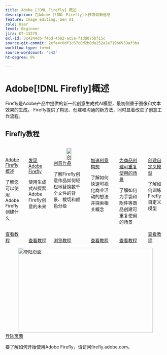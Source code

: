 ```yaml
---
title: Adobe [!DNL Firefly] 概述
description: 在Adobe [!DNL Firefly]上获取最新信息
feature: Image Editing, Gen AI
role: User
level: Beginner
jira: KT-13379
exl-id: 3c4244db-f46d-4682-ac5a-f1dd075bf15c
source-git-commit: 2efa4c0df1c67c0d2b0de252a2e719b6939af3ba
workflow-type: tm+mt
source-wordcount: '542'
ht-degree: 0%

---
```


# Adobe[!DNL Firefly]概述

Firefly是Adobe产品中提供的新一代创意生成式AI模型，最初侧重于图像和文本效果的生成。 Firefly提供了构思、创建和沟通的新方法，同时显着改进了创意工作流程。

## Firefly教程

<!-- COMMENT -->
<!-- CARDS

* https://experienceleague.adobe.com/en/docs/creative-cloud-enterprise-learn/cce-learning-hub/fireflyoverview/firefly-tutorials/overview-of-firefly
  {title = Overview of Adobe Firefly}
  {description = Learn what you can create with Adobe Firefly}
  {image = https://experienceleague.adobe.com/en/docs/creative-cloud-enterprise-learn/cce-learning-hub/fireflyoverview/media_11afa51a52fc9c6d940ee2b974589d4cd45cda4c7.png?width=400&format=webply&optimize=medium}
  {cta = View tutorial}
* https://experienceleague.adobe.com/en/docs/creative-cloud-enterprise-learn/cce-learning-hub/fireflyoverview/firefly-tutorials/discover
  {target = _self}
  {title = Discover Adobe Firefly}
  {description = Discover Adobe Firefly the future of creativity with generative AI}
  {image = https://experienceleague.adobe.com/en/docs/creative-cloud-enterprise-learn/cce-learning-hub/fireflyoverview/media_13b319e0a7f29faac27c78f461f4081db09226c22.png?width=400&format=webply&optimize=medium}
  {cta = View tutorial}
* https://experienceleague.adobe.com/en/docs/creative-cloud-enterprise-learn/cce-learning-hub/fireflyoverview/firefly-creative-production/overview-firefly-creative-production
  {target = _self}
  {title = Creative Production}
  {description = Learn how Firefly Creative Production makes replacing backgrounds, cropping, and color grading on thousands of files a breeze}
  {image = https://experienceleague.adobe.com/en/docs/creative-cloud-enterprise-learn/cce-learning-hub/fireflyoverview/firefly-creative-production/media_1c848099a48b90bf2a35c472811b7d634960fe6cb.webp?width=400&format=webply&optimize=medium}
  {cta = Browse tutorials}
* https://experienceleague.adobe.com/en/docs/creative-cloud-enterprise-learn/cce-learning-hub/fireflyoverview/firefly-tutorials/accelerate-ideas
  {target = _self}
  {title = Accelerate creative ideation}
  {description = Learn how to quickly visualize ideas and explore concepts for business campaigns}
  {image = https://experienceleague.adobe.com/en/docs/creative-cloud-enterprise-learn/cce-learning-hub/fireflyoverview/media_1d9993ffe4bafef75cd5b2ac9e2e354da0df92646.png?width=400&format=webply&optimize=medium}
  {cta = View tutorial}
* https://experienceleague.adobe.com/en/docs/creative-cloud-enterprise-learn/cce-learning-hub/fireflyoverview/firefly-tutorials/reusable-scenes
  {target = _self}
  {title = Create reusable scenes for merchandise}
  {description = Learn how to create reusable scenes for merchandise such as handbags and accessories}
  {image = https://experienceleague.adobe.com/en/docs/creative-cloud-enterprise-learn/cce-learning-hub/fireflyoverview/media_124df1308bcacf789108a578565719a271ae5e4ac.png?width=400&format=webply&optimize=medium}
  {cta = View tutorial}
* https://experienceleague.adobe.com/en/docs/creative-cloud-enterprise-learn/cce-learning-hub/fireflyoverview/firefly-tutorials/custom-model
  {target = _self}
  {title = Create a Custom Model}
  {description = Learn how to train Custom Models in Firefly to create fresh new imagery for your organization's brand}
  {image = https://experienceleague.adobe.com/en/docs/creative-cloud-enterprise-learn/cce-learning-hub/fireflyoverview/media_102c0c47d65d716fcc039ff7eaba2add93c7db6d7.png?width=400&format=webply&optimize=medium}
  {cta = View tutorial}
* https://experienceleague.adobe.com/en/docs/creative-cloud-enterprise-learn/cce-learning-hub/fireflyoverview/firefly-tutorials/landing-page
  {target = _self}
  {title = Landing page}
  {description = Learn how to start using Adobe Firefly at firefly.adobe.com.}
  {image = https://experienceleague.adobe.com/en/docs/creative-cloud-enterprise-learn/cce-learning-hub/fireflyoverview/media_1205aba1c139f9f8f7a31defc1e9c72abced77e9e.png?width=400&format=webply&optimize=medium}
  {cta = View tutorial}
* https://experienceleague.adobe.com/en/docs/creative-cloud-enterprise-learn/cce-learning-hub/fireflyoverview/firefly-tutorials/text-to-image
  {target = _self}
  {title = Text to image}
  {description = Learn how to create an image from text descriptions}
  {image = https://experienceleague.adobe.com/en/docs/creative-cloud-enterprise-learn/cce-learning-hub/fireflyoverview/media_1a6487828aec073e47fe522d107964e4405d96af9.png?width=400&format=webply&optimize=medium}
  {cta = View tutorial}
* https://experienceleague.adobe.com/en/docs/creative-cloud-enterprise-learn/cce-learning-hub/fireflyoverview/firefly-tutorials/text-effects
  {target = _self}
  {title = Text effects}
  {description = Learn how to create unique and inspiring text for your projects using simple text prompts}
  {cta = View tutorial}
* https://experienceleague.adobe.com/en/docs/creative-cloud-enterprise-learn/cce-learning-hub/fireflyoverview/firefly-tutorials/gen-fill
  {target = _self}
  {title = Generative fill}
  {description = Learn how to use Generative fill to add, expand, or remove content from your images}
  {image = https://experienceleague.adobe.com/en/docs/creative-cloud-enterprise-learn/cce-learning-hub/fireflyoverview/media_1d28fbba1eb589bf55ec2a5a33711d590681edc90.png?width=400&format=webply&optimize=medium}
  {cta = View tutorial}
* https://experienceleague.adobe.com/en/docs/creative-cloud-enterprise-learn/cce-learning-hub/fireflyoverview/firefly-tutorials/gen-recolor
  {target = _self}
  {title = Generative recolor}
  {description = Learn how to instantly preview diverse color variations for your projects}
  {image = https://experienceleague.adobe.com/en/docs/creative-cloud-enterprise-learn/cce-learning-hub/fireflyoverview/media_10e132d32d4a984ce0afe99e7c6d3821f4df5929a.png?width=400&format=webply&optimize=medium}
  {cta = View tutorial}
* https://experienceleague.adobe.com/en/docs/creative-cloud-enterprise-learn/cce-learning-hub/fireflyoverview/firefly-tutorials/examples
  {target = _self}
  {title = Examples of how to use Firefly}
  {description = Learn how you can use Firefly to create inspiring PowerPoint presentations, mood boards, ideation, screensavers and more}
  {image = https://experienceleague.adobe.com/en/docs/creative-cloud-enterprise-learn/cce-learning-hub/fireflyoverview/media_1a64ee27921ae6157dede8d745cbb24a5c792e080.png?width=400&format=webply&optimize=medium}
  {cta = Browse tutorials}
* https://experienceleague.adobe.com/en/docs/creative-cloud-enterprise-learn/cce-learning-hub/fireflyoverview/firefly-tutorials/enable-creative-efficiency
  {target = _self}
  {title = Enable creative efficiency}
  {description = Learn how to accelerate content creation with generative AI-powered tools in Adobe Photoshop and Illustrator}
  {image = https://experienceleague.adobe.com/en/docs/creative-cloud-enterprise-learn/cce-learning-hub/fireflyoverview/media_1dc1240297425fddfa06e283d83a7c531dea2f934.png?width=400&format=webply&optimize=medium}
  {cta = View tutorial}
* https://experienceleague.adobe.com/en/docs/creative-cloud-enterprise-learn/cce-learning-hub/fireflyoverview/firefly-tutorials/generative-fill
  {target = _self}
  {title = Generative Fill in Photoshop}
  {description = Learn how to use Generative Fill, powered by Adobe Firefly, in Adobe Photoshop}
  {image = https://experienceleague.adobe.com/en/docs/creative-cloud-enterprise-learn/cce-learning-hub/fireflyoverview/media_1b631102deda356dde85c6f8b14e8a5a1a5ff024d.png?width=400&format=webply&optimize=medium}
  {cta = View tutorial}
* https://experienceleague.adobe.com/en/docs/creative-cloud-enterprise-learn/cce-learning-hub/fireflyoverview/firefly-tutorials/web-banner-ad
  {target = _self}
  {title = Banner ad variations in Photoshop}
  {description = Learn how to use Generative Fill to accelerate web ad banner creation}
  {image = https://experienceleague.adobe.com/en/docs/creative-cloud-enterprise-learn/cce-learning-hub/fireflyoverview/media_1db6acea1f5e330cb7bcb46eb7368f690e657aa83.png?width=400&format=webply&optimize=medium}
  {cta = View tutorial}
* https://experienceleague.adobe.com/en/docs/creative-cloud-enterprise-learn/cce-learning-hub/fireflyoverview/firefly-tutorials/generative-recolor
  {target = _self}
  {title = Generative Recolor in Illustrator}
  {description = Learn how to use Generative Recolor, powered by Adobe Firefly, in Adobe Illustrator}
  {image = https://experienceleague.adobe.com/en/docs/creative-cloud-enterprise-learn/cce-learning-hub/fireflyoverview/media_19bc35b610c89bc859531a1e33b29d8662f337fa3.png?width=400&format=webply&optimize=medium}
  {cta = View tutorial}
-->

<!-- END CARDS -->
<!-- END COMMENT -->

<!-- START CARDS HTML - DO NOT MODIFY BY HAND -->
<div class="columns">
    <div class="column is-half-tablet is-half-desktop is-one-third-widescreen" aria-label="Overview of Adobe Firefly">
        <div class="card" style="height: 100%; display: flex; flex-direction: column; height: 100%;">
            <div class="card-image">
                <figure class="image x-is-16by9">
                    <a href="https://experienceleague.adobe.com/en/docs/creative-cloud-enterprise-learn/cce-learning-hub/fireflyoverview/firefly-tutorials/overview-of-firefly" title="Adobe Firefly概述" target="_blank" rel="referrer">
                        <img class="is-bordered-r-small" src="https://experienceleague.adobe.com/en/docs/creative-cloud-enterprise-learn/cce-learning-hub/fireflyoverview/media_11afa51a52fc9c6d940ee2b974589d4cd45cda4c7.png?width=400&format=webply&optimize=medium" alt="Adobe Firefly概述"
                             style="width: 100%; aspect-ratio: 16 / 9; object-fit: cover; overflow: hidden; display: block; margin: auto;">
                    </a>
                </figure>
            </div>
            <div class="card-content is-padded-small" style="display: flex; flex-direction: column; flex-grow: 1; justify-content: space-between;">
                <div class="top-card-content">
                    <p class="headline is-size-6 has-text-weight-bold">
                        <a href="https://experienceleague.adobe.com/en/docs/creative-cloud-enterprise-learn/cce-learning-hub/fireflyoverview/firefly-tutorials/overview-of-firefly" target="_blank" rel="referrer" title="Adobe Firefly概述">Adobe Firefly概述</a>
                    </p>
                    <p class="is-size-6">了解您可以使用Adobe Firefly创建什么</p>
                </div>
                <a href="https://experienceleague.adobe.com/en/docs/creative-cloud-enterprise-learn/cce-learning-hub/fireflyoverview/firefly-tutorials/overview-of-firefly" target="_blank" rel="referrer" class="spectrum-Button spectrum-Button--outline spectrum-Button--primary spectrum-Button--sizeM" style="align-self: flex-start; margin-top: 1rem;">
                    <span class="spectrum-Button-label has-no-wrap has-text-weight-bold">查看教程</span>
                </a>
            </div>
        </div>
    </div>
    <div class="column is-half-tablet is-half-desktop is-one-third-widescreen" aria-label="Discover Adobe Firefly">
        <div class="card" style="height: 100%; display: flex; flex-direction: column; height: 100%;">
            <div class="card-image">
                <figure class="image x-is-16by9">
                    <a href="https://experienceleague.adobe.com/en/docs/creative-cloud-enterprise-learn/cce-learning-hub/fireflyoverview/firefly-tutorials/discover" title="发现Adobe Firefly" target="_self" rel="referrer">
                        <img class="is-bordered-r-small" src="https://experienceleague.adobe.com/en/docs/creative-cloud-enterprise-learn/cce-learning-hub/fireflyoverview/media_13b319e0a7f29faac27c78f461f4081db09226c22.png?width=400&format=webply&optimize=medium" alt="发现Adobe Firefly"
                             style="width: 100%; aspect-ratio: 16 / 9; object-fit: cover; overflow: hidden; display: block; margin: auto;">
                    </a>
                </figure>
            </div>
            <div class="card-content is-padded-small" style="display: flex; flex-direction: column; flex-grow: 1; justify-content: space-between;">
                <div class="top-card-content">
                    <p class="headline is-size-6 has-text-weight-bold">
                        <a href="https://experienceleague.adobe.com/en/docs/creative-cloud-enterprise-learn/cce-learning-hub/fireflyoverview/firefly-tutorials/discover" target="_self" rel="referrer" title="发现Adobe Firefly">发现Adobe Firefly</a>
                    </p>
                    <p class="is-size-6">使用生成式AI探索Adobe Firefly创意的未来</p>
                </div>
                <a href="https://experienceleague.adobe.com/en/docs/creative-cloud-enterprise-learn/cce-learning-hub/fireflyoverview/firefly-tutorials/discover" target="_self" rel="referrer" class="spectrum-Button spectrum-Button--outline spectrum-Button--primary spectrum-Button--sizeM" style="align-self: flex-start; margin-top: 1rem;">
                    <span class="spectrum-Button-label has-no-wrap has-text-weight-bold">查看教程</span>
                </a>
            </div>
        </div>
    </div>
    <div class="column is-half-tablet is-half-desktop is-one-third-widescreen" aria-label="Creative Production">
        <div class="card" style="height: 100%; display: flex; flex-direction: column; height: 100%;">
            <div class="card-image">
                <figure class="image x-is-16by9">
                    <a href="https://experienceleague.adobe.com/en/docs/creative-cloud-enterprise-learn/cce-learning-hub/fireflyoverview/firefly-creative-production/overview-firefly-creative-production" title="创意作品" target="_self" rel="referrer">
                        <img class="is-bordered-r-small" src="https://experienceleague.adobe.com/en/docs/creative-cloud-enterprise-learn/cce-learning-hub/fireflyoverview/firefly-creative-production/media_1c848099a48b90bf2a35c472811b7d634960fe6cb.webp?width=400&format=webply&optimize=medium" alt="创意作品"
                             style="width: 100%; aspect-ratio: 16 / 9; object-fit: cover; overflow: hidden; display: block; margin: auto;">
                    </a>
                </figure>
            </div>
            <div class="card-content is-padded-small" style="display: flex; flex-direction: column; flex-grow: 1; justify-content: space-between;">
                <div class="top-card-content">
                    <p class="headline is-size-6 has-text-weight-bold">
                        <a href="https://experienceleague.adobe.com/en/docs/creative-cloud-enterprise-learn/cce-learning-hub/fireflyoverview/firefly-creative-production/overview-firefly-creative-production" target="_self" rel="referrer" title="创意作品">创意作品</a>
                    </p>
                    <p class="is-size-6">了解Firefly创意作品如何轻松地替换数千个文件的背景、裁切和颜色分级</p>
                </div>
                <a href="https://experienceleague.adobe.com/en/docs/creative-cloud-enterprise-learn/cce-learning-hub/fireflyoverview/firefly-creative-production/overview-firefly-creative-production" target="_self" rel="referrer" class="spectrum-Button spectrum-Button--outline spectrum-Button--primary spectrum-Button--sizeM" style="align-self: flex-start; margin-top: 1rem;">
                    <span class="spectrum-Button-label has-no-wrap has-text-weight-bold">浏览教程</span>
                </a>
            </div>
        </div>
    </div>
    <div class="column is-half-tablet is-half-desktop is-one-third-widescreen" aria-label="Accelerate creative ideation">
        <div class="card" style="height: 100%; display: flex; flex-direction: column; height: 100%;">
            <div class="card-image">
                <figure class="image x-is-16by9">
                    <a href="https://experienceleague.adobe.com/en/docs/creative-cloud-enterprise-learn/cce-learning-hub/fireflyoverview/firefly-tutorials/accelerate-ideas" title="加速创意构想" target="_self" rel="referrer">
                        <img class="is-bordered-r-small" src="https://experienceleague.adobe.com/en/docs/creative-cloud-enterprise-learn/cce-learning-hub/fireflyoverview/media_1d9993ffe4bafef75cd5b2ac9e2e354da0df92646.png?width=400&format=webply&optimize=medium" alt="加速创意构想"
                             style="width: 100%; aspect-ratio: 16 / 9; object-fit: cover; overflow: hidden; display: block; margin: auto;">
                    </a>
                </figure>
            </div>
            <div class="card-content is-padded-small" style="display: flex; flex-direction: column; flex-grow: 1; justify-content: space-between;">
                <div class="top-card-content">
                    <p class="headline is-size-6 has-text-weight-bold">
                        <a href="https://experienceleague.adobe.com/en/docs/creative-cloud-enterprise-learn/cce-learning-hub/fireflyoverview/firefly-tutorials/accelerate-ideas" target="_self" rel="referrer" title="加速创意构想">加速创意构想</a>
                    </p>
                    <p class="is-size-6">了解如何快速可视化商业活动的想法并探索相关概念</p>
                </div>
                <a href="https://experienceleague.adobe.com/en/docs/creative-cloud-enterprise-learn/cce-learning-hub/fireflyoverview/firefly-tutorials/accelerate-ideas" target="_self" rel="referrer" class="spectrum-Button spectrum-Button--outline spectrum-Button--primary spectrum-Button--sizeM" style="align-self: flex-start; margin-top: 1rem;">
                    <span class="spectrum-Button-label has-no-wrap has-text-weight-bold">查看教程</span>
                </a>
            </div>
        </div>
    </div>
    <div class="column is-half-tablet is-half-desktop is-one-third-widescreen" aria-label="Create reusable scenes for merchandise">
        <div class="card" style="height: 100%; display: flex; flex-direction: column; height: 100%;">
            <div class="card-image">
                <figure class="image x-is-16by9">
                    <a href="https://experienceleague.adobe.com/en/docs/creative-cloud-enterprise-learn/cce-learning-hub/fireflyoverview/firefly-tutorials/reusable-scenes" title="为商品创建可重复使用的场景" target="_self" rel="referrer">
                        <img class="is-bordered-r-small" src="https://experienceleague.adobe.com/en/docs/creative-cloud-enterprise-learn/cce-learning-hub/fireflyoverview/media_124df1308bcacf789108a578565719a271ae5e4ac.png?width=400&format=webply&optimize=medium" alt="为商品创建可重复使用的场景"
                             style="width: 100%; aspect-ratio: 16 / 9; object-fit: cover; overflow: hidden; display: block; margin: auto;">
                    </a>
                </figure>
            </div>
            <div class="card-content is-padded-small" style="display: flex; flex-direction: column; flex-grow: 1; justify-content: space-between;">
                <div class="top-card-content">
                    <p class="headline is-size-6 has-text-weight-bold">
                        <a href="https://experienceleague.adobe.com/en/docs/creative-cloud-enterprise-learn/cce-learning-hub/fireflyoverview/firefly-tutorials/reusable-scenes" target="_self" rel="referrer" title="为商品创建可重复使用的场景">为商品创建可重复使用的场景</a>
                    </p>
                    <p class="is-size-6">了解如何为手袋和附件等商品创建可重复使用的场景</p>
                </div>
                <a href="https://experienceleague.adobe.com/en/docs/creative-cloud-enterprise-learn/cce-learning-hub/fireflyoverview/firefly-tutorials/reusable-scenes" target="_self" rel="referrer" class="spectrum-Button spectrum-Button--outline spectrum-Button--primary spectrum-Button--sizeM" style="align-self: flex-start; margin-top: 1rem;">
                    <span class="spectrum-Button-label has-no-wrap has-text-weight-bold">查看教程</span>
                </a>
            </div>
        </div>
    </div>
    <div class="column is-half-tablet is-half-desktop is-one-third-widescreen" aria-label="Create a Custom Model">
        <div class="card" style="height: 100%; display: flex; flex-direction: column; height: 100%;">
            <div class="card-image">
                <figure class="image x-is-16by9">
                    <a href="https://experienceleague.adobe.com/en/docs/creative-cloud-enterprise-learn/cce-learning-hub/fireflyoverview/firefly-tutorials/custom-model-subject" title="创建自定义模型" target="_self" rel="referrer">
                        <img class="is-bordered-r-small" src="https://experienceleague.adobe.com/en/docs/creative-cloud-enterprise-learn/cce-learning-hub/fireflyoverview/media_102c0c47d65d716fcc039ff7eaba2add93c7db6d7.png?width=400&format=webply&optimize=medium" alt="使用主体创建自定义模型"
                             style="width: 100%; aspect-ratio: 16 / 9; object-fit: cover; overflow: hidden; display: block; margin: auto;">
                    </a>
                </figure>
            </div>
            <div class="card-content is-padded-small" style="display: flex; flex-direction: column; flex-grow: 1; justify-content: space-between;">
                <div class="top-card-content">
                    <p class="headline is-size-6 has-text-weight-bold">
                        <a href="https://experienceleague.adobe.com/en/docs/creative-cloud-enterprise-learn/cce-learning-hub/fireflyoverview/firefly-tutorials/custom-model" target="_self" rel="referrer" title="创建自定义模型">创建自定义模型</a>
                    </p>
                    <p class="is-size-6">了解如何训练Firefly自定义模型</p>
                </div>
                <a href="https://experienceleague.adobe.com/en/docs/creative-cloud-enterprise-learn/cce-learning-hub/fireflyoverview/firefly-tutorials/custom-model" target="_self" rel="referrer" class="spectrum-Button spectrum-Button--outline spectrum-Button--primary spectrum-Button--sizeM" style="align-self: flex-start; margin-top: 1rem;">
                    <span class="spectrum-Button-label has-no-wrap has-text-weight-bold">查看教程</span>
                </a>
            </div>
        </div>
    </div>
    </div>
    <div class="column is-half-tablet is-half-desktop is-one-third-widescreen" aria-label="Landing page">
        <div class="card" style="height: 100%; display: flex; flex-direction: column; height: 100%;">
            <div class="card-image">
                <figure class="image x-is-16by9">
                    <a href="https://experienceleague.adobe.com/en/docs/creative-cloud-enterprise-learn/cce-learning-hub/fireflyoverview/firefly-tutorials/landing-page" title="登陆页面" target="_self" rel="referrer">
                        <img class="is-bordered-r-small" src="https://experienceleague.adobe.com/en/docs/creative-cloud-enterprise-learn/cce-learning-hub/fireflyoverview/media_1205aba1c139f9f8f7a31defc1e9c72abced77e9e.png?width=400&format=webply&optimize=medium" alt="登陆页面"
                             style="width: 100%; aspect-ratio: 16 / 9; object-fit: cover; overflow: hidden; display: block; margin: auto;">
                    </a>
                </figure>
            </div>
            <div class="card-content is-padded-small" style="display: flex; flex-direction: column; flex-grow: 1; justify-content: space-between;">
                <div class="top-card-content">
                    <p class="headline is-size-6 has-text-weight-bold">
                        <a href="https://experienceleague.adobe.com/en/docs/creative-cloud-enterprise-learn/cce-learning-hub/fireflyoverview/firefly-tutorials/landing-page" target="_self" rel="referrer" title="登陆页面">登陆页面</a>
                    </p>
                    <p class="is-size-6">要了解如何开始使用Adobe Firefly，请访问firefly.adobe.com。</p>
                </div>
                <a href="https://experienceleague.adobe.com/en/docs/creative-cloud-enterprise-learn/cce-learning-hub/fireflyoverview/firefly-tutorials/landing-page" target="_self" rel="referrer" class="spectrum-Button spectrum-Button--outline spectrum-Button--primary spectrum-Button--sizeM" style="align-self: flex-start; margin-top: 1rem;">
                    <span class="spectrum-Button-label has-no-wrap has-text-weight-bold">查看教程</span>
                </a>
            </div>
        </div>
    </div>
    <div class="column is-half-tablet is-half-desktop is-one-third-widescreen" aria-label="Text to image">
        <div class="card" style="height: 100%; display: flex; flex-direction: column; height: 100%;">
            <div class="card-image">
                <figure class="image x-is-16by9">
                    <a href="https://experienceleague.adobe.com/en/docs/creative-cloud-enterprise-learn/cce-learning-hub/fireflyoverview/firefly-tutorials/text-to-image" title="文字生成图片" target="_self" rel="referrer">
                        <img class="is-bordered-r-small" src="https://experienceleague.adobe.com/en/docs/creative-cloud-enterprise-learn/cce-learning-hub/fireflyoverview/media_1a6487828aec073e47fe522d107964e4405d96af9.png?width=400&format=webply&optimize=medium" alt="文字生成图片"
                             style="width: 100%; aspect-ratio: 16 / 9; object-fit: cover; overflow: hidden; display: block; margin: auto;">
                    </a>
                </figure>
            </div>
            <div class="card-content is-padded-small" style="display: flex; flex-direction: column; flex-grow: 1; justify-content: space-between;">
                <div class="top-card-content">
                    <p class="headline is-size-6 has-text-weight-bold">
                        <a href="https://experienceleague.adobe.com/en/docs/creative-cloud-enterprise-learn/cce-learning-hub/fireflyoverview/firefly-tutorials/text-to-image" target="_self" rel="referrer" title="文字生成图片">文本到图像</a>
                    </p>
                    <p class="is-size-6">了解如何根据文本描述创建图像</p>
                </div>
                <a href="https://experienceleague.adobe.com/en/docs/creative-cloud-enterprise-learn/cce-learning-hub/fireflyoverview/firefly-tutorials/text-to-image" target="_self" rel="referrer" class="spectrum-Button spectrum-Button--outline spectrum-Button--primary spectrum-Button--sizeM" style="align-self: flex-start; margin-top: 1rem;">
                    <span class="spectrum-Button-label has-no-wrap has-text-weight-bold">查看教程</span>
                </a>
            </div>
        </div>
    </div>
    <div class="column is-half-tablet is-half-desktop is-one-third-widescreen" aria-label="Text effects">
        <div class="card" style="height: 100%; display: flex; flex-direction: column; height: 100%;">
            <div class="card-image">
                <figure class="image x-is-16by9">
                    <a href="https://experienceleague.adobe.com/en/docs/creative-cloud-enterprise-learn/cce-learning-hub/fireflyoverview/firefly-tutorials/text-effects" title="文本效果" target="_self" rel="referrer">
                        <img class="is-bordered-r-small" src="https://video.tv.adobe.com/v/3420829?quality=12&hidetitle=true&format=jpeg&nocache=1756924254317" alt="文本效果"
                             style="width: 100%; aspect-ratio: 16 / 9; object-fit: cover; overflow: hidden; display: block; margin: auto;">
                    </a>
                </figure>
            </div>
            <div class="card-content is-padded-small" style="display: flex; flex-direction: column; flex-grow: 1; justify-content: space-between;">
                <div class="top-card-content">
                    <p class="headline is-size-6 has-text-weight-bold">
                        <a href="https://experienceleague.adobe.com/en/docs/creative-cloud-enterprise-learn/cce-learning-hub/fireflyoverview/firefly-tutorials/text-effects" target="_self" rel="referrer" title="文本效果">文本效果</a>
                    </p>
                    <p class="is-size-6">了解如何使用简单的文本提示为项目创建独特且鼓舞人心的文本</p>
                </div>
                <a href="https://experienceleague.adobe.com/en/docs/creative-cloud-enterprise-learn/cce-learning-hub/fireflyoverview/firefly-tutorials/text-effects" target="_self" rel="referrer" class="spectrum-Button spectrum-Button--outline spectrum-Button--primary spectrum-Button--sizeM" style="align-self: flex-start; margin-top: 1rem;">
                    <span class="spectrum-Button-label has-no-wrap has-text-weight-bold">查看教程</span>
                </a>
            </div>
        </div>
    </div>
    <div class="column is-half-tablet is-half-desktop is-one-third-widescreen" aria-label="Generative fill">
        <div class="card" style="height: 100%; display: flex; flex-direction: column; height: 100%;">
            <div class="card-image">
                <figure class="image x-is-16by9">
                    <a href="https://experienceleague.adobe.com/en/docs/creative-cloud-enterprise-learn/cce-learning-hub/fireflyoverview/firefly-tutorials/gen-fill" title="生成式填充" target="_self" rel="referrer">
                        <img class="is-bordered-r-small" src="https://experienceleague.adobe.com/en/docs/creative-cloud-enterprise-learn/cce-learning-hub/fireflyoverview/media_1d28fbba1eb589bf55ec2a5a33711d590681edc90.png?width=400&format=webply&optimize=medium" alt="生成式填充"
                             style="width: 100%; aspect-ratio: 16 / 9; object-fit: cover; overflow: hidden; display: block; margin: auto;">
                    </a>
                </figure>
            </div>
            <div class="card-content is-padded-small" style="display: flex; flex-direction: column; flex-grow: 1; justify-content: space-between;">
                <div class="top-card-content">
                    <p class="headline is-size-6 has-text-weight-bold">
                        <a href="https://experienceleague.adobe.com/en/docs/creative-cloud-enterprise-learn/cce-learning-hub/fireflyoverview/firefly-tutorials/gen-fill" target="_self" rel="referrer" title="生成式填充">生成填充</a>
                    </p>
                    <p class="is-size-6">了解如何使用生成式填充添加、扩展或删除图像中的内容</p>
                </div>
                <a href="https://experienceleague.adobe.com/en/docs/creative-cloud-enterprise-learn/cce-learning-hub/fireflyoverview/firefly-tutorials/gen-fill" target="_self" rel="referrer" class="spectrum-Button spectrum-Button--outline spectrum-Button--primary spectrum-Button--sizeM" style="align-self: flex-start; margin-top: 1rem;">
                    <span class="spectrum-Button-label has-no-wrap has-text-weight-bold">查看教程</span>
                </a>
            </div>
        </div>
    </div>
    <div class="column is-half-tablet is-half-desktop is-one-third-widescreen" aria-label="Generative recolor">
        <div class="card" style="height: 100%; display: flex; flex-direction: column; height: 100%;">
            <div class="card-image">
                <figure class="image x-is-16by9">
                    <a href="https://experienceleague.adobe.com/en/docs/creative-cloud-enterprise-learn/cce-learning-hub/fireflyoverview/firefly-tutorials/gen-recolor" title="生成式重新着色" target="_self" rel="referrer">
                        <img class="is-bordered-r-small" src="https://experienceleague.adobe.com/en/docs/creative-cloud-enterprise-learn/cce-learning-hub/fireflyoverview/media_10e132d32d4a984ce0afe99e7c6d3821f4df5929a.png?width=400&format=webply&optimize=medium" alt="生成式重新着色"
                             style="width: 100%; aspect-ratio: 16 / 9; object-fit: cover; overflow: hidden; display: block; margin: auto;">
                    </a>
                </figure>
            </div>
            <div class="card-content is-padded-small" style="display: flex; flex-direction: column; flex-grow: 1; justify-content: space-between;">
                <div class="top-card-content">
                    <p class="headline is-size-6 has-text-weight-bold">
                        <a href="https://experienceleague.adobe.com/en/docs/creative-cloud-enterprise-learn/cce-learning-hub/fireflyoverview/firefly-tutorials/gen-recolor" target="_self" rel="referrer" title="生成式重新着色">生成重新着色</a>
                    </p>
                    <p class="is-size-6">了解如何立即预览项目的各种颜色变化</p>
                </div>
                <a href="https://experienceleague.adobe.com/en/docs/creative-cloud-enterprise-learn/cce-learning-hub/fireflyoverview/firefly-tutorials/gen-recolor" target="_self" rel="referrer" class="spectrum-Button spectrum-Button--outline spectrum-Button--primary spectrum-Button--sizeM" style="align-self: flex-start; margin-top: 1rem;">
                    <span class="spectrum-Button-label has-no-wrap has-text-weight-bold">查看教程</span>
                </a>
            </div>
        </div>
    </div>
    <div class="column is-half-tablet is-half-desktop is-one-third-widescreen" aria-label="Examples of how to use Firefly">
        <div class="card" style="height: 100%; display: flex; flex-direction: column; height: 100%;">
            <div class="card-image">
                <figure class="image x-is-16by9">
                    <a href="https://experienceleague.adobe.com/en/docs/creative-cloud-enterprise-learn/cce-learning-hub/fireflyoverview/firefly-tutorials/examples" title="如何使用Firefly的示例" target="_self" rel="referrer">
                        <img class="is-bordered-r-small" src="https://experienceleague.adobe.com/en/docs/creative-cloud-enterprise-learn/cce-learning-hub/fireflyoverview/media_1a64ee27921ae6157dede8d745cbb24a5c792e080.png?width=400&format=webply&optimize=medium" alt="如何使用Firefly的示例"
                             style="width: 100%; aspect-ratio: 16 / 9; object-fit: cover; overflow: hidden; display: block; margin: auto;">
                    </a>
                </figure>
            </div>
            <div class="card-content is-padded-small" style="display: flex; flex-direction: column; flex-grow: 1; justify-content: space-between;">
                <div class="top-card-content">
                    <p class="headline is-size-6 has-text-weight-bold">
                        <a href="https://experienceleague.adobe.com/en/docs/creative-cloud-enterprise-learn/cce-learning-hub/fireflyoverview/firefly-tutorials/examples" target="_self" rel="referrer" title="如何使用Firefly的示例">如何使用Firefly的示例</a>
                    </p>
                    <p class="is-size-6">了解如何使用Firefly创建鼓舞人心的PowerPoint演示文稿、情绪板、想法、屏幕保护程序等</p>
                </div>
                <a href="https://experienceleague.adobe.com/en/docs/creative-cloud-enterprise-learn/cce-learning-hub/fireflyoverview/firefly-tutorials/examples" target="_self" rel="referrer" class="spectrum-Button spectrum-Button--outline spectrum-Button--primary spectrum-Button--sizeM" style="align-self: flex-start; margin-top: 1rem;">
                    <span class="spectrum-Button-label has-no-wrap has-text-weight-bold">浏览教程</span>
                </a>
            </div>
        </div>
    </div>
    <div class="column is-half-tablet is-half-desktop is-one-third-widescreen" aria-label="Enable creative efficiency">
        <div class="card" style="height: 100%; display: flex; flex-direction: column; height: 100%;">
            <div class="card-image">
                <figure class="image x-is-16by9">
                    <a href="https://experienceleague.adobe.com/en/docs/creative-cloud-enterprise-learn/cce-learning-hub/fireflyoverview/firefly-tutorials/enable-creative-efficiency" title="提高创意效率" target="_self" rel="referrer">
                        <img class="is-bordered-r-small" src="https://experienceleague.adobe.com/en/docs/creative-cloud-enterprise-learn/cce-learning-hub/fireflyoverview/media_1dc1240297425fddfa06e283d83a7c531dea2f934.png?width=400&format=webply&optimize=medium" alt="提高创意效率"
                             style="width: 100%; aspect-ratio: 16 / 9; object-fit: cover; overflow: hidden; display: block; margin: auto;">
                    </a>
                </figure>
            </div>
            <div class="card-content is-padded-small" style="display: flex; flex-direction: column; flex-grow: 1; justify-content: space-between;">
                <div class="top-card-content">
                    <p class="headline is-size-6 has-text-weight-bold">
                        <a href="https://experienceleague.adobe.com/en/docs/creative-cloud-enterprise-learn/cce-learning-hub/fireflyoverview/firefly-tutorials/enable-creative-efficiency" target="_self" rel="referrer" title="提高创意效率">启用创意效率</a>
                    </p>
                    <p class="is-size-6">了解如何使用Adobe Photoshop和Illustrator中的生成式AI支持工具加快内容创建速度</p>
                </div>
                <a href="https://experienceleague.adobe.com/en/docs/creative-cloud-enterprise-learn/cce-learning-hub/fireflyoverview/firefly-tutorials/enable-creative-efficiency" target="_self" rel="referrer" class="spectrum-Button spectrum-Button--outline spectrum-Button--primary spectrum-Button--sizeM" style="align-self: flex-start; margin-top: 1rem;">
                    <span class="spectrum-Button-label has-no-wrap has-text-weight-bold">查看教程</span>
                </a>
            </div>
        </div>
    </div>
    <div class="column is-half-tablet is-half-desktop is-one-third-widescreen" aria-label="Generative Fill in Photoshop">
        <div class="card" style="height: 100%; display: flex; flex-direction: column; height: 100%;">
            <div class="card-image">
                <figure class="image x-is-16by9">
                    <a href="https://experienceleague.adobe.com/en/docs/creative-cloud-enterprise-learn/cce-learning-hub/fireflyoverview/firefly-tutorials/generative-fill" title="Photoshop中的生成式填充" target="_self" rel="referrer">
                        <img class="is-bordered-r-small" src="https://experienceleague.adobe.com/en/docs/creative-cloud-enterprise-learn/cce-learning-hub/fireflyoverview/media_1b631102deda356dde85c6f8b14e8a5a1a5ff024d.png?width=400&format=webply&optimize=medium" alt="Photoshop中的生成式填充"
                             style="width: 100%; aspect-ratio: 16 / 9; object-fit: cover; overflow: hidden; display: block; margin: auto;">
                    </a>
                </figure>
            </div>
            <div class="card-content is-padded-small" style="display: flex; flex-direction: column; flex-grow: 1; justify-content: space-between;">
                <div class="top-card-content">
                    <p class="headline is-size-6 has-text-weight-bold">
                        <a href="https://experienceleague.adobe.com/en/docs/creative-cloud-enterprise-learn/cce-learning-hub/fireflyoverview/firefly-tutorials/generative-fill" target="_self" rel="referrer" title="Photoshop中的生成式填充">Photoshop中的生成式填充</a>
                    </p>
                    <p class="is-size-6">了解如何在Adobe Photoshop中使用Adobe Firefly支持的生成式填充</p>
                </div>
                <a href="https://experienceleague.adobe.com/en/docs/creative-cloud-enterprise-learn/cce-learning-hub/fireflyoverview/firefly-tutorials/generative-fill" target="_self" rel="referrer" class="spectrum-Button spectrum-Button--outline spectrum-Button--primary spectrum-Button--sizeM" style="align-self: flex-start; margin-top: 1rem;">
                    <span class="spectrum-Button-label has-no-wrap has-text-weight-bold">查看教程</span>
                </a>
            </div>
        </div>
    </div>
    <div class="column is-half-tablet is-half-desktop is-one-third-widescreen" aria-label="Banner ad variations in Photoshop">
        <div class="card" style="height: 100%; display: flex; flex-direction: column; height: 100%;">
            <div class="card-image">
                <figure class="image x-is-16by9">
                    <a href="https://experienceleague.adobe.com/en/docs/creative-cloud-enterprise-learn/cce-learning-hub/fireflyoverview/firefly-tutorials/web-banner-ad" title="Photoshop中的横幅广告变体" target="_self" rel="referrer">
                        <img class="is-bordered-r-small" src="https://experienceleague.adobe.com/en/docs/creative-cloud-enterprise-learn/cce-learning-hub/fireflyoverview/media_1db6acea1f5e330cb7bcb46eb7368f690e657aa83.png?width=400&format=webply&optimize=medium" alt="Photoshop中的横幅广告变体"
                             style="width: 100%; aspect-ratio: 16 / 9; object-fit: cover; overflow: hidden; display: block; margin: auto;">
                    </a>
                </figure>
            </div>
            <div class="card-content is-padded-small" style="display: flex; flex-direction: column; flex-grow: 1; justify-content: space-between;">
                <div class="top-card-content">
                    <p class="headline is-size-6 has-text-weight-bold">
                        <a href="https://experienceleague.adobe.com/en/docs/creative-cloud-enterprise-learn/cce-learning-hub/fireflyoverview/firefly-tutorials/web-banner-ad" target="_self" rel="referrer" title="Photoshop中的横幅广告变体">Photoshop中的横幅广告变体</a>
                    </p>
                    <p class="is-size-6">了解如何使用生成式填充加快Web广告横幅的创建</p>
                </div>
                <a href="https://experienceleague.adobe.com/en/docs/creative-cloud-enterprise-learn/cce-learning-hub/fireflyoverview/firefly-tutorials/web-banner-ad" target="_self" rel="referrer" class="spectrum-Button spectrum-Button--outline spectrum-Button--primary spectrum-Button--sizeM" style="align-self: flex-start; margin-top: 1rem;">
                    <span class="spectrum-Button-label has-no-wrap has-text-weight-bold">查看教程</span>
                </a>
            </div>
        </div>
    </div>
    <div class="column is-half-tablet is-half-desktop is-one-third-widescreen" aria-label="Generative Recolor in Illustrator">
        <div class="card" style="height: 100%; display: flex; flex-direction: column; height: 100%;">
            <div class="card-image">
                <figure class="image x-is-16by9">
                    <a href="https://experienceleague.adobe.com/en/docs/creative-cloud-enterprise-learn/cce-learning-hub/fireflyoverview/firefly-tutorials/generative-recolor" title="Illustrator中的生成式重新着色" target="_self" rel="referrer">
                        <img class="is-bordered-r-small" src="https://experienceleague.adobe.com/en/docs/creative-cloud-enterprise-learn/cce-learning-hub/fireflyoverview/media_19bc35b610c89bc859531a1e33b29d8662f337fa3.png?width=400&format=webply&optimize=medium" alt="Illustrator中的生成式重新着色"
                             style="width: 100%; aspect-ratio: 16 / 9; object-fit: cover; overflow: hidden; display: block; margin: auto;">
                    </a>
                </figure>
            </div>
            <div class="card-content is-padded-small" style="display: flex; flex-direction: column; flex-grow: 1; justify-content: space-between;">
                <div class="top-card-content">
                    <p class="headline is-size-6 has-text-weight-bold">
                        <a href="https://experienceleague.adobe.com/en/docs/creative-cloud-enterprise-learn/cce-learning-hub/fireflyoverview/firefly-tutorials/generative-recolor" target="_self" rel="referrer" title="Illustrator中的生成式重新着色">在Illustrator中生成重新着色</a>
                    </p>
                    <p class="is-size-6">了解如何在Adobe Illustrator中使用由Adobe Firefly提供支持的生成式重新着色</p>
                </div>
                <a href="https://experienceleague.adobe.com/en/docs/creative-cloud-enterprise-learn/cce-learning-hub/fireflyoverview/firefly-tutorials/generative-recolor" target="_self" rel="referrer" class="spectrum-Button spectrum-Button--outline spectrum-Button--primary spectrum-Button--sizeM" style="align-self: flex-start; margin-top: 1rem;">
                    <span class="spectrum-Button-label has-no-wrap has-text-weight-bold">查看教程</span>
                </a>
            </div>
        </div>
    </div>
</div>
<!-- END CARDS HTML - DO NOT MODIFY BY HAND -->

